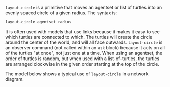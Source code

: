 ﻿`layout-circle` is a primitive that moves an agentset or list of turtles into an evenly spaced circle of a given radius. The syntax is:



``` layout-circle agentset radius ```



It is often used with models that use links because it makes it easy to see which turtles are connected to which. The turtles will create the circle around the center of the world, and will all face outwards. `layout-circle`  is an observer command (not called within an `ask` block) because it acts on all of the turtles "at once", not just one at a time. When using an agentset, the order of turtles is random, but when used with a list-of-turtles, the turtles are arranged clockwise in the given order starting at the top of the circle. 



The model below shows a typical use of `layout-circle` in a network diagram. 
